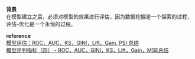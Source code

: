**背景**  
在模型建立之后，必须对模型的效果进行评估，因为数据挖掘是一个探索的过程，评估-优化是一个永恒的过程。



**reference**  
[模型评估：ROC，AUC，KS，GINI，Lift，Gain, PSI 总结](https://blog.csdn.net/zwqjoy/article/details/84859405)  
[模型评判指标（四） - ROC，AUC，GINI，KS，Lift，Gain，MSE总结](https://blog.csdn.net/orange_spotty_cat/article/details/82425113)
